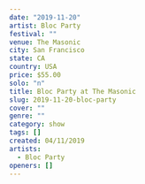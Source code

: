 ```yaml
---
date: "2019-11-20"
artist: Bloc Party
festival: ""
venue: The Masonic
city: San Francisco
state: CA
country: USA
price: $55.00
solo: "n"
title: Bloc Party at The Masonic
slug: 2019-11-20-bloc-party
cover: ""
genre: ""
category: show
tags: []
created: 04/11/2019
artists:
  - Bloc Party
openers: []
---
```

